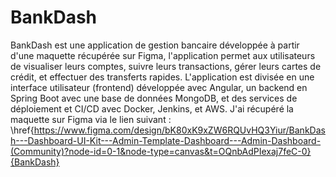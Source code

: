 # BankDash
BankDash est une application de gestion bancaire développée à partir d'une maquette récupérée sur Figma, l'application permet aux utilisateurs de visualiser leurs comptes, suivre leurs transactions, gérer leurs cartes de crédit, et effectuer des transferts rapides. L'application est divisée en une interface utilisateur (frontend) développée avec Angular, un backend en Spring Boot avec une base de données MongoDB, et des services de déploiement et CI/CD avec Docker, Jenkins, et AWS. J'ai récupéré la maquette sur Figma via le lien suivant : 
\href{https://www.figma.com/design/bK80xK9xZW6RQUvHQ3Yiur/BankDash---Dashboard-UI-Kit---Admin-Template-Dashboard---Admin-Dashboard-(Community)?node-id=0-1&node-type=canvas&t=OQnbAdPIexaj7feC-0}{BankDash}